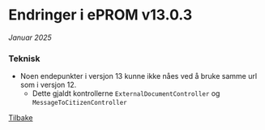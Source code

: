 # Endringer i ePROM v13.0.3
*Januar 2025*

### Teknisk
- Noen endepunkter i versjon 13 kunne ikke nåes ved å bruke samme url som i versjon 12. 
  - Dette gjaldt kontrollerne `ExternalDocumentController` og `MessageToCitizenController`
 

[Tilbake](./Releaselist)
